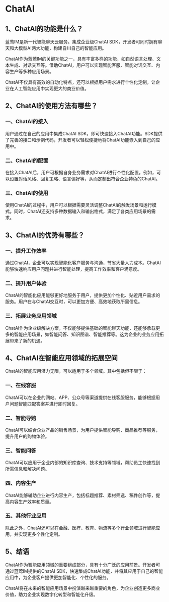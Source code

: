 # ChatAI

## 1、ChatAI的功能是什么？

蓝莺IM是新一代智能聊天云服务。集成企业级ChatAI SDK，开发者可同时拥有聊天和大模型AI两大功能，构建自川自己的智能应用。

ChatAI作为蓝莺IM的关键功能之一，具有丰富多样的功能，如自然语言处理、文本生成、对话交互等。借助ChatAI，用户可以实现智能客服、智能对话交互、内容生产等多种应用场景。

ChatAI不仅具有高效的自动化特点，还可以根据用户需求进行个性化定制，让企业在人工智能应用中实现更大的商业价值。

## 2、ChatAI的使用方法有哪些？

### 一、ChatAI的接入
用户通过在自己的应用中集成ChatAI SDK，即可快速接入ChatAI功能。SDK提供了完善的接口和示例代码，开发者可以轻松便捷地将ChatAI功能嵌入到自己的应用中。

### 二、ChatAI的配置
在接入ChatAI后，用户可根据自身业务需求对ChatAI进行个性化配置。例如，可以设置对话风格、回复策略、语言偏好等，从而定制出符合企业特色的ChatAI。

### 三、ChatAI的使用
使用ChatAI的过程中，用户可以根据需要灵活调整ChatAI的触发场景和运行模式。同时，ChatAI还支持多种数据输入和输出格式，满足了各类应用场景的需求。

## 3、ChatAI的优势有哪些？

### 一、提升工作效率

通过ChatAI，企业可以实现智能化客户服务与沟通，节省大量人力成本。ChatAI能够快速响应用户问题并进行智能处理，提高工作效率和客户满意度。

### 二、提升用户体验

ChatAI的智能化应用能够更好地服务于用户，提供更加个性化、贴近用户需求的服务。用户在与ChatAI交互时，可以更加方便、高效地获取所需信息。

### 三、拓展业务应用领域

ChatAI作为企业级解决方案，不仅能够提供基础的智能聊天功能，还能够承载更多的智能应用场景，如智能问答、知识图谱、智能推荐等。这为企业的业务应用拓展带来了新的机遇。

## 4、ChatAI在智能应用领域的拓展空间

ChatAI的智能应用潜力无限，可以适用于多个领域。其中包括但不限于：

### 一、在线客服

ChatAI可以在企业的网站、APP、公众号等渠道提供在线客服服务，能够根据用户问题智能匹配答案并进行即时回复。

### 二、智能导购

ChatAI可以结合企业产品的销售场景，为用户提供智能导购、商品推荐等服务，提升用户的购物体验。

### 三、智能问答

ChatAI可以应用于企业内部的知识库查询、技术支持等领域，帮助员工快速找到所需信息和解决问题。

### 四、内容生产

ChatAI能够辅助企业进行内容生产，包括标题推荐、素材筛选、稿件创作等，提高内容生产效率和质量。

### 五、其他行业应用

除此之外，ChatAI还可以在金融、医疗、教育、物流等多个行业领域进行智能应用，并实现更多个性化定制。

## 5、结语

ChatAI作为智能应用领域的重要组成部分，具有十分广泛的应用前景。开发者可通过蓝莺IM提供的ChatAI SDK，快速集成ChatAI功能，并将其应用于自己的智能应用中，为企业客户提供更加智能化、个性化的服务。

ChatAI将在未来的智能应用场景中扮演越来越重要的角色，为企业创造更多商业价值，助力企业实现数字化转型和智能化升级。